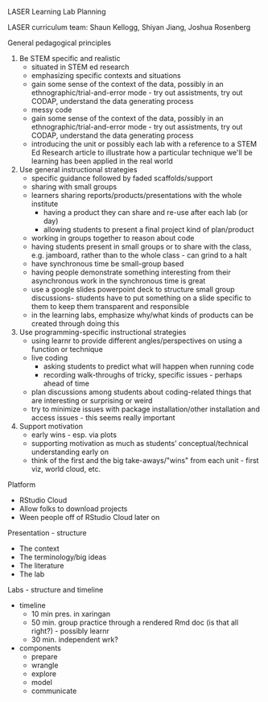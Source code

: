 LASER Learning Lab Planning

LASER curriculum team: Shaun Kellogg, Shiyan Jiang, Joshua Rosenberg

General pedagogical principles
 
1. Be STEM specific and realistic
   - situated in STEM ed research
   - emphasizing specific contexts and situations
   - gain some sense of the context of the data, possibly in an ethnographic/trial-and-error mode - try out assistments, try out CODAP, understand the data generating process
   - messy code
   - gain some sense of the context of the data, possibly in an ethnographic/trial-and-error mode - try out assistments, try out CODAP, understand the data generating process
   - introducing the unit or possibly each lab with a reference to a STEM Ed Research article to illustrate how a particular technique we'll be learning has been applied in the real world
2. Use general instructional strategies
   - specific guidance followed by faded scaffolds/support
   - sharing with small groups
   - learners sharing reports/products/presentations with the whole institute
     - having a product they can share and re-use after each lab (or day)
     - allowing students to present a final project kind of plan/product
   - working in groups together to reason about code
   - having students present in small groups or to share with the class, e.g. jamboard, rather than to the whole class - can grind to a halt
   - have synchronous time be small-group based
   - having people demonstrate something interesting from their asynchronous work in the synchronous time is great
   - use a google slides powerpoint deck to structure small group discussions- students have to put something on a slide specific to them to keep them transparent and responsible
   - in the learning labs, emphasize why/what kinds of products can be created through doing this
3. Use programming-specific instructional strategies
   - using learnr to provide different angles/perspectives on using a function or technique
   - live coding
     - asking students to predict what will happen when running code
     - recording walk-throughs of tricky, specific issues - perhaps ahead of time
   - plan discussions among students about coding-related things that are interesting or surprising or weird
   - try to minimize issues with package installation/other installation and access issues - this seems really important
4. Support motivation
   - early wins - esp. via plots
   - supporting motivation as much as students’ conceptual/technical understanding early on
   - think of the first and the big take-aways/"wins" from each unit - first viz, world cloud, etc.

Platform
- RStudio Cloud
- Allow folks to download projects
- Ween people off of RStudio Cloud later on

Presentation - structure

- The context
- The terminology/big ideas
- The literature
- The lab

Labs - structure and timeline

- timeline
  - 10 min pres. in xaringan
  - 50 min. group practice through a rendered Rmd doc (is that all right?) - possibly learnr
  - 30 min. independent wrk?
- components
  - prepare
  - wrangle
  - explore
  - model
  - communicate

